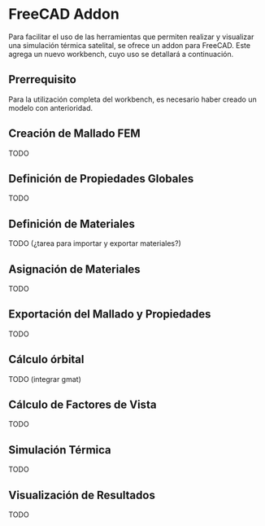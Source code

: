 # FreeCAD Addon

Para facilitar el uso de las herramientas que permiten realizar y visualizar una simulación térmica satelital, se ofrece un addon para FreeCAD. Este agrega un nuevo workbench, cuyo uso se detallará a continuación.

## Prerrequisito

Para la utilización completa del workbench, es necesario haber creado un modelo con anterioridad.

## Creación de Mallado FEM

TODO

## Definición de Propiedades Globales

TODO

## Definición de Materiales

TODO (¿tarea para importar y exportar materiales?)

## Asignación de Materiales

TODO

## Exportación del Mallado y Propiedades

TODO

## Cálculo órbital

TODO (integrar gmat)

## Cálculo de Factores de Vista

TODO

## Simulación Térmica

TODO

## Visualización de Resultados

TODO
